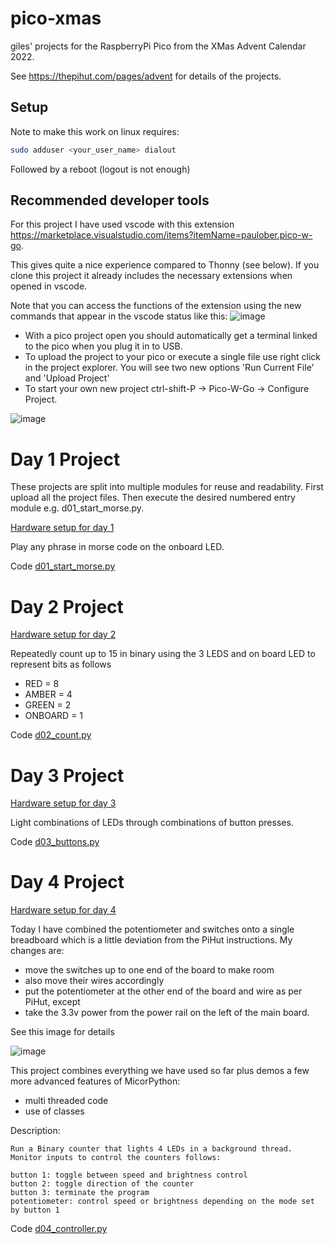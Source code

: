 # pico-xmas
giles' projects for the RaspberryPi Pico from the XMas Advent Calendar 2022.

See https://thepihut.com/pages/advent for details of the projects.

## Setup
Note to make this work on linux requires:
```bash
sudo adduser <your_user_name> dialout
```

Followed by a reboot (logout is not enough)


## Recommended developer tools
For this project I have used vscode with this extension https://marketplace.visualstudio.com/items?itemName=paulober.pico-w-go.

This gives quite a nice experience compared to Thonny (see below).
If you clone this project it already includes the necessary extensions when
opened in vscode.

Note that you can access the functions of the extension using the new 
commands that appear in the vscode status like this:
![image](https://user-images.githubusercontent.com/964827/205506367-4db0adbb-f2d7-437a-9ea3-e02ca7f5e977.png)

- With a pico project open you should automatically get a terminal linked to
  the pico when you plug it in to USB.
- To upload the project to your pico or execute a single file use right click
  in the project explorer. You will see two new options 'Run Current File' and 
  'Upload Project'
- To start your own new project ctrl-shift-P -> Pico-W-Go -> Configure Project.

![image](https://user-images.githubusercontent.com/964827/205357295-423a5b94-c466-457b-9a7d-2a4a2993d984.png)


# Day 1 Project
These projects are split into multiple modules for reuse and readability.
First upload all the project files. Then execute the desired numbered entry
module e.g. d01_start_morse.py.

[Hardware setup for day 1](https://thepihut.com/blogs/raspberry-pi-tutorials/maker-advent-calendar-day-1-getting-started)

Play any phrase in morse code on the onboard LED.

Code [d01_start_morse.py](01_start_morse.py)

# Day 2 Project

[Hardware setup for day 2](https://thepihut.com/blogs/raspberry-pi-tutorials/maker-advent-calendar-day-2-let-s-get-blinky)

Repeatedly count up to 15 in binary using the 3 LEDS and on board LED to represent bits as
follows

- RED = 8
- AMBER = 4
- GREEN = 2
- ONBOARD = 1

Code [d02_count.py](d02_count.py)

# Day 3 Project

[Hardware setup for day 3](https://thepihut.com/blogs/raspberry-pi-tutorials/maker-advent-calendar-day-3-bashing-buttons)

Light combinations of LEDs through combinations of button presses.

Code [d03_buttons.py](d03_buttons.py)

# Day 4 Project

[Hardware setup for day 4](https://thepihut.com/blogs/raspberry-pi-tutorials/maker-advent-calendar-day-4-amazing-analogue)

Today I have combined the potentiometer and switches onto a single breadboard which is a little deviation from
the PiHut instructions. My changes are:

- move the switches up to one end of the board to make room
- also move their wires accordingly
- put the potentiometer at the other end of the board and wire as per PiHut, except
- take the 3.3v power from the power rail on the left of the main board.

See this image for details

![image](https://user-images.githubusercontent.com/964827/205515981-920f1e4e-72ad-4f05-aceb-f9c60e8026f9.png)

This project combines everything we have used so far plus demos a few more advanced features of MicorPython:
- multi threaded code
- use of classes

Description:

    Run a Binary counter that lights 4 LEDs in a background thread.
    Monitor inputs to control the counters follows:

    button 1: toggle between speed and brightness control
    button 2: toggle direction of the counter
    button 3: terminate the program
    potentiometer: control speed or brightness depending on the mode set by button 1



Code [d04_controller.py](d04_controller.py)
